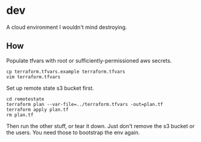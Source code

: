 # dev

A cloud environment I wouldn't mind destroying.

## How

Populate tfvars with root or sufficiently-permissioned aws secrets.

```
cp terraform.tfvars.example terraform.tfvars
vim terraform.tfvars
```

Set up remote state s3 bucket first.

```
cd remotestate
terraform plan --var-file=../terraform.tfvars -out=plan.tf
terraform apply plan.tf
rm plan.tf
```

Then run the other stuff, or tear it down. Just don't remove the s3 bucket or
the users. You need those to bootstrap the env again.

